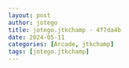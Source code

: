 ```yaml
---
layout: post
author: jotego
title: jotego.jtkchamp - 4f7da4b
date: 2024-05-11
categories: [Arcade, jtkchamp]
tags: [jotego.jtkchamp]
---
```



